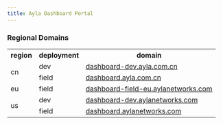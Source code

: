 ```yaml
---
title: Ayla Dashboard Portal
---
```


### Regional Domains

<table>
<tr>
<th>region</th>
<th>deployment</th>
<th>domain</th>
</tr>
<tr>
<td rowspan="2">cn</td>
<td>dev</td>
<td><a href="https://dashboard-dev.ayla.com.cn" target="_blank">dashboard-dev.ayla.com.cn</a></td>
</tr>
<tr>
<td>field</td>
<td><a href="https://dashboard.ayla.com.cn" target="_blank">dashboard.ayla.com.cn</a></td>
</tr>
<tr>
<td>eu</td>
<td>field</td>
<td><a href="https://dashboard-field-eu.aylanetworks.com" target="_blank">dashboard-field-eu.aylanetworks.com</a></td>
</tr>
<tr>
<td rowspan="2">us</td>
<td>dev</td>
<td><a href="https://dashboard-dev.aylanetworks.com" target="_blank">dashboard-dev.aylanetworks.com</a></td>
</tr>
<tr>
<td>field</td>
<td><a href="https://dashboard.aylanetworks.com" target="_blank">dashboard.aylanetworks.com</a></td>
</tr>
</table>